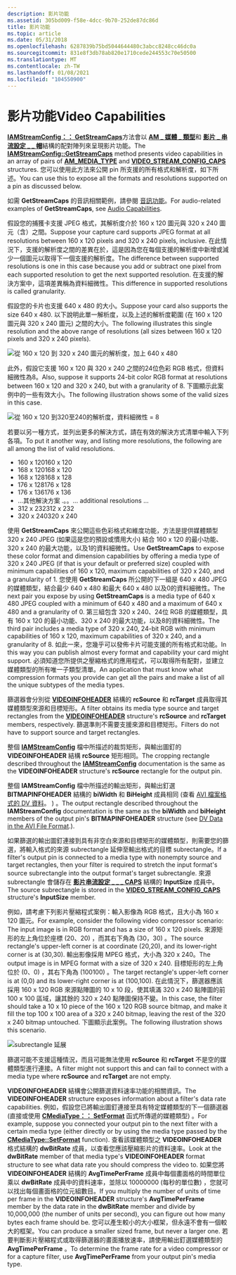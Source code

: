 ```yaml
---
description: 影片功能
ms.assetid: 305bd009-f58e-4dcc-9b70-252de87dc86d
title: 影片功能
ms.topic: article
ms.date: 05/31/2018
ms.openlocfilehash: 6287839b75bd5044644480c3abcc8248cc46dc0a
ms.sourcegitcommit: 831e8f3db78ab820e1710cede244553c70e50500
ms.translationtype: MT
ms.contentlocale: zh-TW
ms.lasthandoff: 01/08/2021
ms.locfileid: "104550900"
---
```

# <a name="video-capabilities"></a><span data-ttu-id="fbb36-103">影片功能</span><span class="sxs-lookup"><span data-stu-id="fbb36-103">Video Capabilities</span></span>

<span data-ttu-id="fbb36-104">[**IAMStreamConfig：： GetStreamCaps**](/windows/desktop/api/Strmif/nf-strmif-iamstreamconfig-getstreamcaps)方法會以 [**AM \_ 媒體 \_ 類型**](/windows/win32/api/strmif/ns-strmif-am_media_type)和 [**影片 \_ 串流設定 \_ \_ 帽**](/windows/win32/api/strmif/ns-strmif-video_stream_config_caps)結構的配對陣列來呈現影片功能。</span><span class="sxs-lookup"><span data-stu-id="fbb36-104">The [**IAMStreamConfig::GetStreamCaps**](/windows/desktop/api/Strmif/nf-strmif-iamstreamconfig-getstreamcaps) method presents video capabilities in an array of pairs of [**AM\_MEDIA\_TYPE**](/windows/win32/api/strmif/ns-strmif-am_media_type) and [**VIDEO\_STREAM\_CONFIG\_CAPS**](/windows/win32/api/strmif/ns-strmif-video_stream_config_caps) structures.</span></span> <span data-ttu-id="fbb36-105">您可以使用此方法來公開 pin 所支援的所有格式和解析度，如下所述。</span><span class="sxs-lookup"><span data-stu-id="fbb36-105">You can use this to expose all the formats and resolutions supported on a pin as discussed below.</span></span>

<span data-ttu-id="fbb36-106">如需 **GetStreamCaps** 的音訊相關範例，請參閱 [音訊功能](audio-capabilities.md)。</span><span class="sxs-lookup"><span data-stu-id="fbb36-106">For audio-related examples of **GetStreamCaps**, see [Audio Capabilities](audio-capabilities.md).</span></span>

<span data-ttu-id="fbb36-107">假設您的捕獲卡支援 JPEG 格式，其解析度介於 160 x 120 圖元與 320 x 240 圖元（含）之間。</span><span class="sxs-lookup"><span data-stu-id="fbb36-107">Suppose your capture card supports JPEG format at all resolutions between 160 x 120 pixels and 320 x 240 pixels, inclusive.</span></span> <span data-ttu-id="fbb36-108">在此情況下，支援的解析度之間的差異在於，這是因為您在每個支援的解析度中新增或減少一個圖元以取得下一個支援的解析度。</span><span class="sxs-lookup"><span data-stu-id="fbb36-108">The difference between supported resolutions is one in this case because you add or subtract one pixel from each supported resolution to get the next supported resolution.</span></span> <span data-ttu-id="fbb36-109">在支援的解決方案中，這項差異稱為資料細微性。</span><span class="sxs-lookup"><span data-stu-id="fbb36-109">This difference in supported resolutions is called granularity.</span></span>

<span data-ttu-id="fbb36-110">假設您的卡片也支援 640 x 480 的大小。</span><span class="sxs-lookup"><span data-stu-id="fbb36-110">Suppose your card also supports the size 640 x 480.</span></span> <span data-ttu-id="fbb36-111">以下說明此單一解析度，以及上述的解析度範圍 (在 160 x 120 圖元與 320 x 240 圖元) 之間的大小。</span><span class="sxs-lookup"><span data-stu-id="fbb36-111">The following illustrates this single resolution and the above range of resolutions (all sizes between 160 x 120 pixels and 320 x 240 pixels).</span></span>

![從 160 x 120 到 320 x 240 圖元的解析度，加上 640 x 480](images/strmcap1.png)

<span data-ttu-id="fbb36-113">此外，假設它支援 160 x 120 與 320 x 240 之間的24位色彩 RGB 格式，但資料細微性為8。</span><span class="sxs-lookup"><span data-stu-id="fbb36-113">Also, suppose it supports 24-bit color RGB format at resolutions between 160 x 120 and 320 x 240, but with a granularity of 8.</span></span> <span data-ttu-id="fbb36-114">下圖顯示此案例中的一些有效大小。</span><span class="sxs-lookup"><span data-stu-id="fbb36-114">The following illustration shows some of the valid sizes in this case.</span></span>

![從 160 x 120 到320至240的解析度，資料細微性 = 8](images/strmcap3.png)

<span data-ttu-id="fbb36-116">若要以另一種方式，並列出更多的解決方式，請在有效的解決方式清單中輸入下列各項。</span><span class="sxs-lookup"><span data-stu-id="fbb36-116">To put it another way, and listing more resolutions, the following are all among the list of valid resolutions.</span></span>

-   <span data-ttu-id="fbb36-117">160 x 120</span><span class="sxs-lookup"><span data-stu-id="fbb36-117">160 x 120</span></span>
-   <span data-ttu-id="fbb36-118">168 x 120</span><span class="sxs-lookup"><span data-stu-id="fbb36-118">168 x 120</span></span>
-   <span data-ttu-id="fbb36-119">168 x 128</span><span class="sxs-lookup"><span data-stu-id="fbb36-119">168 x 128</span></span>
-   <span data-ttu-id="fbb36-120">176 x 128</span><span class="sxs-lookup"><span data-stu-id="fbb36-120">176 x 128</span></span>
-   <span data-ttu-id="fbb36-121">176 x 136</span><span class="sxs-lookup"><span data-stu-id="fbb36-121">176 x 136</span></span>
-   <span data-ttu-id="fbb36-122">...其他解決方案 .。。</span><span class="sxs-lookup"><span data-stu-id="fbb36-122">... additional resolutions ...</span></span>
-   <span data-ttu-id="fbb36-123">312 x 232</span><span class="sxs-lookup"><span data-stu-id="fbb36-123">312 x 232</span></span>
-   <span data-ttu-id="fbb36-124">320 x 240</span><span class="sxs-lookup"><span data-stu-id="fbb36-124">320 x 240</span></span>

<span data-ttu-id="fbb36-125">使用 **GetStreamCaps** 來公開這些色彩格式和維度功能，方法是提供媒體類型 320 x 240 JPEG (如果這是您的預設或慣用大小) 結合 160 x 120 的最小功能、320 x 240 的最大功能，以及1的資料細微性。</span><span class="sxs-lookup"><span data-stu-id="fbb36-125">Use **GetStreamCaps** to expose these color format and dimension capabilities by offering a media type of 320 x 240 JPEG (if that is your default or preferred size) coupled with minimum capabilities of 160 x 120, maximum capabilities of 320 x 240, and a granularity of 1.</span></span> <span data-ttu-id="fbb36-126">您使用 **GetStreamCaps** 所公開的下一組是 640 x 480 JPEG 的媒體類型，結合最少 640 x 480 和最大 640 x 480 以及0的資料細微性。</span><span class="sxs-lookup"><span data-stu-id="fbb36-126">The next pair you expose by using **GetStreamCaps** is a media type of 640 x 480 JPEG coupled with a minimum of 640 x 480 and a maximum of 640 x 480 and a granularity of 0.</span></span> <span data-ttu-id="fbb36-127">第三組包含 320 x 240、24位 RGB 的媒體類型，具有 160 x 120 的最小功能、320 x 240 的最大功能，以及8的資料細微性。</span><span class="sxs-lookup"><span data-stu-id="fbb36-127">The third pair includes a media type of 320 x 240, 24-bit RGB with minimum capabilities of 160 x 120, maximum capabilities of 320 x 240, and a granularity of 8.</span></span> <span data-ttu-id="fbb36-128">如此一來，您幾乎可以發佈卡片可能支援的所有格式和功能。</span><span class="sxs-lookup"><span data-stu-id="fbb36-128">In this way you can publish almost every format and capability your card might support.</span></span> <span data-ttu-id="fbb36-129">必須知道您所提供之壓縮格式的應用程式，可以取得所有配對，並建立媒體類型的所有唯一子類型清單。</span><span class="sxs-lookup"><span data-stu-id="fbb36-129">An application that must know what compression formats you provide can get all the pairs and make a list of all the unique subtypes of the media types.</span></span>

<span data-ttu-id="fbb36-130">篩選器會分別從 [**VIDEOINFOHEADER**](/previous-versions/windows/desktop/api/amvideo/ns-amvideo-videoinfoheader) 結構的 **rcSource** 和 **rcTarget** 成員取得其媒體類型來源和目標矩形。</span><span class="sxs-lookup"><span data-stu-id="fbb36-130">A filter obtains its media type source and target rectangles from the [**VIDEOINFOHEADER**](/previous-versions/windows/desktop/api/amvideo/ns-amvideo-videoinfoheader) structure's **rcSource** and **rcTarget** members, respectively.</span></span> <span data-ttu-id="fbb36-131">篩選準則不需要支援來源和目標矩形。</span><span class="sxs-lookup"><span data-stu-id="fbb36-131">Filters do not have to support source and target rectangles.</span></span>

<span data-ttu-id="fbb36-132">整個 [**IAMStreamConfig**](/windows/desktop/api/Strmif/nn-strmif-iamstreamconfig) 檔中所描述的裁剪矩形，與輸出圖釘的 **VIDEOINFOHEADER** 結構 **rcSource** 矩形相同。</span><span class="sxs-lookup"><span data-stu-id="fbb36-132">The cropping rectangle described throughout the [**IAMStreamConfig**](/windows/desktop/api/Strmif/nn-strmif-iamstreamconfig) documentation is the same as the **VIDEOINFOHEADER** structure's **rcSource** rectangle for the output pin.</span></span>

<span data-ttu-id="fbb36-133">整個 **IAMStreamConfig** 檔中所描述的輸出矩形，與輸出釘選 **BITMAPINFOHEADER** 結構的 **biWidth** 和 **BiHeight** 成員相同 (查看 [AVI 檔案格式的 DV 資料](dv-data-in-the-avi-file-format.md)。 ) 。</span><span class="sxs-lookup"><span data-stu-id="fbb36-133">The output rectangle described throughout the **IAMStreamConfig** documentation is the same as the **biWidth** and **biHeight** members of the output pin's **BITMAPINFOHEADER** structure (see [DV Data in the AVI File Format](dv-data-in-the-avi-file-format.md).).</span></span>

<span data-ttu-id="fbb36-134">如果篩選的輸出圖釘連接到具有非空白來源和目標矩形的媒體類型，則需要您的篩選，將輸入格式的來源 subrectangle 延伸至輸出格式的目標 subrectangle。</span><span class="sxs-lookup"><span data-stu-id="fbb36-134">If a filter's output pin is connected to a media type with nonempty source and target rectangles, then your filter is required to stretch the input format's source subrectangle into the output format's target subrectangle.</span></span> <span data-ttu-id="fbb36-135">來源 subrectangle 會儲存在 [**影片串流設定 \_ \_ \_ CAPS**](/windows/win32/api/strmif/ns-strmif-video_stream_config_caps) 結構的 **InputSize** 成員中。</span><span class="sxs-lookup"><span data-stu-id="fbb36-135">The source subrectangle is stored in the [**VIDEO\_STREAM\_CONFIG\_CAPS**](/windows/win32/api/strmif/ns-strmif-video_stream_config_caps) structure's **InputSize** member.</span></span>

<span data-ttu-id="fbb36-136">例如，請考慮下列影片壓縮程式案例：輸入影像為 RGB 格式，且大小為 160 x 120 圖元。</span><span class="sxs-lookup"><span data-stu-id="fbb36-136">For example, consider the following video compressor scenario: The input image is in RGB format and has a size of 160 x 120 pixels.</span></span> <span data-ttu-id="fbb36-137">來源矩形的左上角位於座標 (20、20) ，而其右下角為 (30，30) 。</span><span class="sxs-lookup"><span data-stu-id="fbb36-137">The source rectangle's upper-left corner is at coordinate (20,20), and its lower-right corner is at (30,30).</span></span> <span data-ttu-id="fbb36-138">輸出影像採用 MPEG 格式，大小為 320 x 240。</span><span class="sxs-lookup"><span data-stu-id="fbb36-138">The output image is in MPEG format with a size of 320 x 240.</span></span> <span data-ttu-id="fbb36-139">目標矩形的左上角位於 (0、0) ，其右下角為 (100100) 。</span><span class="sxs-lookup"><span data-stu-id="fbb36-139">The target rectangle's upper-left corner is at (0,0) and its lower-right corner is at (100,100).</span></span> <span data-ttu-id="fbb36-140">在此情況下，篩選器應該採用 160 x 120 RGB 來源點陣圖的 10 x 10 段，使其填滿 320 x 240 點陣圖的前 100 x 100 區域，讓其餘的 320 x 240 點陣圖保持不變。</span><span class="sxs-lookup"><span data-stu-id="fbb36-140">In this case, the filter should take a 10 x 10 piece of the 160 x 120 RGB source bitmap, and make it fill the top 100 x 100 area of a 320 x 240 bitmap, leaving the rest of the 320 x 240 bitmap untouched.</span></span> <span data-ttu-id="fbb36-141">下圖顯示此案例。</span><span class="sxs-lookup"><span data-stu-id="fbb36-141">The following illustration shows this scenario.</span></span>

![subrectangle 延展](images/strmcap4.png)

<span data-ttu-id="fbb36-143">篩選可能不支援這種情況，而且可能無法使用 **rcSource** 和 **rcTarget** 不是空的媒體類型進行連接。</span><span class="sxs-lookup"><span data-stu-id="fbb36-143">A filter might not support this and can fail to connect with a media type where **rcSource** and **rcTarget** are not empty.</span></span>

<span data-ttu-id="fbb36-144">**VIDEOINFOHEADER** 結構會公開篩選資料速率功能的相關資訊。</span><span class="sxs-lookup"><span data-stu-id="fbb36-144">The **VIDEOINFOHEADER** structure exposes information about a filter's data rate capabilities.</span></span> <span data-ttu-id="fbb36-145">例如，假設您已將輸出圖釘連接至具有特定媒體類型的下一個篩選器 (直接或使用 [**CMediaType：： SetFormat**](cmediatype-setformat.md) 函式所傳遞的媒體類型) 。</span><span class="sxs-lookup"><span data-stu-id="fbb36-145">For example, suppose you connected your output pin to the next filter with a certain media type (either directly or by using the media type passed by the [**CMediaType::SetFormat**](cmediatype-setformat.md) function).</span></span> <span data-ttu-id="fbb36-146">查看該媒體類型之 **VIDEOINFOHEADER** 格式結構的 **dwBitRate** 成員，以查看您應該壓縮影片的資料速率。</span><span class="sxs-lookup"><span data-stu-id="fbb36-146">Look at the **dwBitRate** member of that media type's **VIDEOINFOHEADER** format structure to see what data rate you should compress the video to.</span></span> <span data-ttu-id="fbb36-147">如果您將 **VIDEOINFOHEADER** 結構的 **AvgTimePerFrame** 成員中每個畫面格的時間單位乘以 **dwBitRate** 成員中的資料速率，並除以 10000000 (每秒的單位數) ，您就可以找出每個畫面格的位元組數目。</span><span class="sxs-lookup"><span data-stu-id="fbb36-147">If you multiply the number of units of time per frame in the **VIDEOINFOHEADER** structure's **AvgTimePerFrame** member by the data rate in the **dwBitRate** member and divide by 10,000,000 (the number of units per second), you can figure out how many bytes each frame should be.</span></span> <span data-ttu-id="fbb36-148">您可以產生較小的大小框架，但永遠不會有一個較大的框架。</span><span class="sxs-lookup"><span data-stu-id="fbb36-148">You can produce a smaller sized frame, but never a larger one.</span></span> <span data-ttu-id="fbb36-149">若要判斷影片壓縮程式或取得篩選器的畫面播放速率，請使用輸出釘選媒體類型的 **AvgTimePerFrame** 。</span><span class="sxs-lookup"><span data-stu-id="fbb36-149">To determine the frame rate for a video compressor or for a capture filter, use **AvgTimePerFrame** from your output pin's media type.</span></span>

 

 



